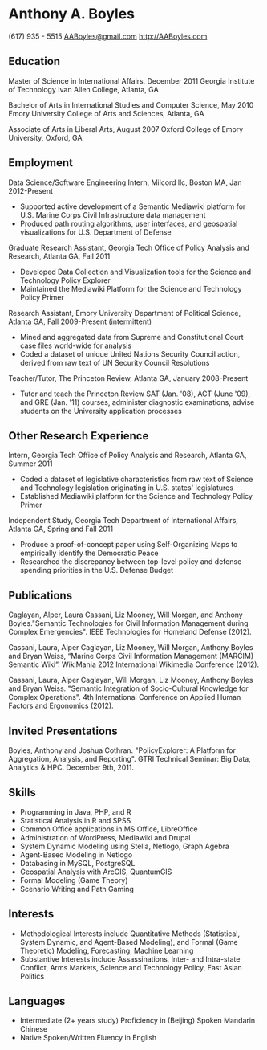Anthony A. Boyles
=================
(617) 935 - 5515
AABoyles@gmail.com
http://AABoyles.com

Education
---------
Master of Science in International Affairs, December 2011
Georgia Institute of Technology Ivan Allen College, Atlanta, GA

Bachelor of Arts in International Studies and Computer Science, May 2010
Emory University College of Arts and Sciences, Atlanta, GA

Associate of Arts in Liberal Arts, August 2007
Oxford College of Emory University, Oxford, GA

Employment
----------
Data Science/Software Engineering Intern, Milcord llc, Boston MA, Jan 2012-Present
* Supported active development of a Semantic Mediawiki platform for U.S. Marine Corps Civil Infrastructure data management
* Produced path routing algorithms, user interfaces, and geospatial visualizations for U.S. Department of Defense

Graduate Research Assistant, Georgia Tech Office of Policy Analysis and Research, Atlanta GA, Fall 2011
* Developed Data Collection and Visualization tools for the Science and Technology Policy Explorer
* Maintained the Mediawiki Platform for the Science and Technology Policy Primer

Research Assistant, Emory University Department of Political Science, Atlanta GA, Fall 2009-Present (intermittent)
* Mined and aggregated data from Supreme and Constitutional Court case files world-wide for analysis
* Coded a dataset of unique United Nations Security Council action, derived from raw text of UN Security Council Resolutions

Teacher/Tutor, The Princeton Review, Atlanta GA, January 2008-Present
* Tutor and teach the Princeton Review SAT (Jan. '08), ACT (June '09), and GRE (Jan. '11) courses, administer diagnostic examinations, advise students on the University application processes

Other Research Experience
-------------------------
Intern, Georgia Tech Office of Policy Analysis and Research, Atlanta GA, Summer 2011
* Coded a dataset of legislative characteristics from raw text of Science and Technology legislation originating in U.S. states' legislatures
* Established Mediawiki platform for the Science and Technology Policy Primer

Independent Study, Georgia Tech Department of International Affairs, Atlanta GA, Spring and Fall 2011
* Produce a proof-of-concept paper using Self-Organizing Maps to empirically identify the Democratic Peace
* Researched the discrepancy between top-level policy and defense spending priorities in the U.S. Defense Budget

Publications
------------
Caglayan, Alper, Laura Cassani, Liz Mooney, Will Morgan, and Anthony Boyles."Semantic Technologies for Civil Information Management during Complex Emergencies".  IEEE Technologies for Homeland Defense (2012).

Cassani, Laura, Alper Caglayan, Liz Mooney, Will Morgan, Anthony Boyles and Bryan Weiss, “Marine Corps Civil Information Management (MARCIM) Semantic Wiki”. WikiMania 2012 International Wikimedia Conference (2012).

Cassani, Laura, Alper Caglayan, Will Morgan, Liz Mooney, Anthony Boyles and Bryan Weiss. "Semantic Integration of Socio-Cultural Knowledge for Complex Operations".  4th International Conference on Applied Human Factors and Ergonomics (2012).

Invited Presentations
---------------------
Boyles, Anthony and Joshua Cothran. "PolicyExplorer: A Platform for Aggregation, Analysis, and Reporting". GTRI Technical Seminar: Big Data, Analytics & HPC. December 9th, 2011.

Skills
------
* Programming in Java, PHP, and R
* Statistical Analysis in R and SPSS
* Common Office applications in MS Office, LibreOffice
* Administration of WordPress, Mediawiki and Drupal
* System Dynamic Modeling using Stella, Netlogo, Graph Agebra
* Agent-Based Modeling in Netlogo
* Databasing in MySQL, PostgreSQL
* Geospatial Analysis with ArcGIS, QuantumGIS
* Formal Modeling (Game Theory)
* Scenario Writing and Path Gaming

Interests
---------
* Methodological Interests include Quantitative Methods (Statistical, System Dynamic, and Agent-Based Modeling), and Formal (Game Theoretic) Modeling, Forecasting, Machine Learning
* Substantive Interests include Assassinations, Inter- and Intra-state Conflict, Arms Markets, Science and Technology Policy, East Asian Politics

Languages
---------
* Intermediate (2+ years study) Proficiency in (Beijing) Spoken Mandarin Chinese
* Native Spoken/Written Fluency in English
